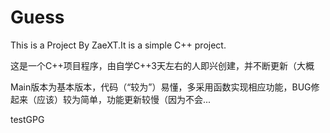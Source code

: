 # Guess
This is a Project By ZaeXT.It is a simple C++ project.  

这是一个C++项目程序，由自学C++3天左右的人即兴创建，并不断更新（大概

Main版本为基本版本，代码（“较为”）易懂，多采用函数实现相应功能，BUG修起来（应该）较为简单，功能更新较慢（因为不会...

testGPG